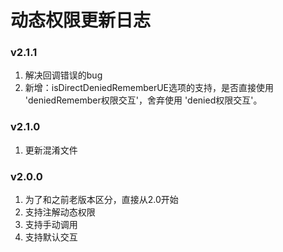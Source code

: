 # 动态权限更新日志

### v2.1.1
1. 解决回调错误的bug
2. 新增：isDirectDeniedRememberUE选项的支持，是否直接使用 'deniedRemember权限交互'，舍弃使用 'denied权限交互'。

### v2.1.0
1. 更新混淆文件

### v2.0.0
1. 为了和之前老版本区分，直接从2.0开始
2. 支持注解动态权限
3. 支持手动调用
4. 支持默认交互